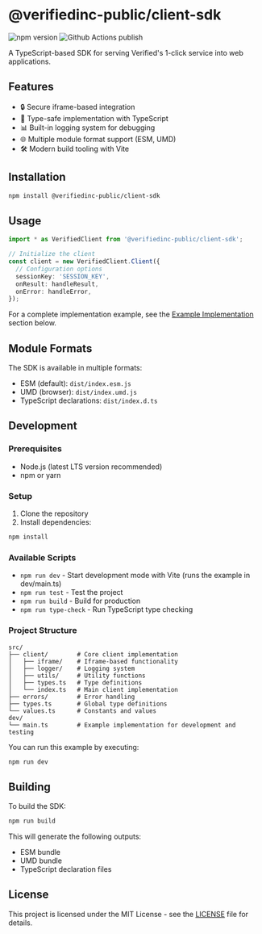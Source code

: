 # @verifiedinc-public/client-sdk

![npm version](https://img.shields.io/npm/v/%40verifiedinc-public%2Fclient-sdk?label=npm%20package&labelColor=%233c434b&color=%2332c553&cacheSeconds=60)
![Github Actions publish](https://github.com/VerifiedInc/client-sdk/actions/workflows/publish.yml/badge.svg)

A TypeScript-based SDK for serving Verified's 1-click service into web applications.

## Features

- 🔒 Secure iframe-based integration
- 📝 Type-safe implementation with TypeScript
- 📊 Built-in logging system for debugging
- 🌐 Multiple module format support (ESM, UMD)
- 🛠️ Modern build tooling with Vite

## Installation

```bash
npm install @verifiedinc-public/client-sdk
```

## Usage

```typescript
import * as VerifiedClient from '@verifiedinc-public/client-sdk';

// Initialize the client
const client = new VerifiedClient.Client({
  // Configuration options
  sessionKey: 'SESSION_KEY',
  onResult: handleResult,
  onError: handleError,
});
```

For a complete implementation example, see the [Example Implementation](#example-implementation) section below.

## Module Formats

The SDK is available in multiple formats:

- ESM (default): `dist/index.esm.js`
- UMD (browser): `dist/index.umd.js`
- TypeScript declarations: `dist/index.d.ts`

## Development

### Prerequisites

- Node.js (latest LTS version recommended)
- npm or yarn

### Setup

1. Clone the repository
2. Install dependencies:

```bash
npm install
```

### Available Scripts

- `npm run dev` - Start development mode with Vite (runs the example in dev/main.ts)
- `npm run test` - Test the project
- `npm run build` - Build for production
- `npm run type-check` - Run TypeScript type checking

### Project Structure

```
src/
├── client/        # Core client implementation
│   ├── iframe/    # Iframe-based functionality
│   ├── logger/    # Logging system
│   ├── utils/     # Utility functions
│   ├── types.ts   # Type definitions
│   └── index.ts   # Main client implementation
├── errors/        # Error handling
├── types.ts       # Global type definitions
└── values.ts      # Constants and values
dev/
└── main.ts        # Example implementation for development and testing
```

You can run this example by executing:

```bash
npm run dev
```

## Building

To build the SDK:

```bash
npm run build
```

This will generate the following outputs:

- ESM bundle
- UMD bundle
- TypeScript declaration files

## License

This project is licensed under the MIT License - see the [LICENSE](LICENSE.md) file for details.
